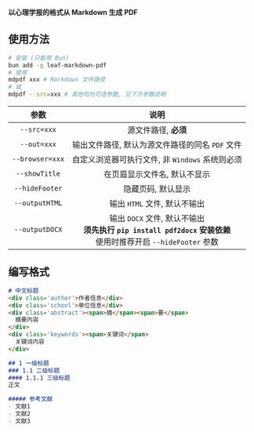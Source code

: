 **以心理学报的格式从 Markdown 生成 PDF**

## 使用方法
```bash
# 安装 (只能用 Bun)
bun add -g leaf-markdown-pdf
# 使用
mdpdf xxx # Markdown 文件路径
# 或
mdpdf --src=xxx # 其他均为可选参数, 见下方参数说明
```

| 参数 | 说明 |
| :---: | :---: |
| `--src=xxx` | 源文件路径, **必须** |
| `--out=xxx` | 输出文件路径, 默认为源文件路径的同名 `PDF` 文件 |
| `--browser=xxx` | 自定义浏览器可执行文件, 非 `Windows` 系统则必须 |
| `--showTitle` | 在页眉显示文件名, 默认不显示 |
| `--hideFooter` | 隐藏页码, 默认显示 |
| `--outputHTML` | 输出 `HTML` 文件, 默认不输出 |
| `--outputDOCX` | 输出 `DOCX` 文件, 默认不输出<br>**须先执行 `pip install pdf2docx` 安装依赖**<br>使用时推荐开启 `--hideFooter` 参数 |

## 编写格式
```markdown
# 中文标题
<div class='author'>作者信息</div>
<div class='school'>单位信息</div>
<div class='abstract'><span>摘</span><span>要</span>
  摘要内容
</div>
<div class='keywords'><span>关键词</span>
  关键词内容
</div>

## 1 一级标题
### 1.1 二级标题
#### 1.1.1 三级标题
正文

##### 参考文献
- 文献1
- 文献2
- 文献3
```